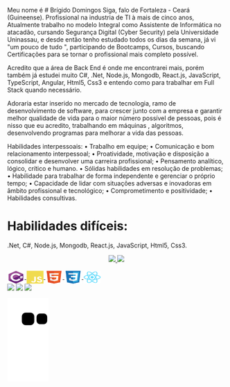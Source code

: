 Meu nome é # Brígido Domingos Siga, falo de Fortaleza - Ceará (Guineense). Profissional na industria de TI à mais de cinco anos, Atualmente trabalho no modelo Integral como Assistente de Informática no atacadão, cursando Segurança Digital (Cyber Security) pela Universidade Uninassau, e desde então tenho estudado todos os dias da semana, já vi "um pouco de tudo ", participando de Bootcamps, Cursos, buscando Certificações para se tornar o profissional mais completo possível.

Acredito que a área de Back End é onde me encontrarei mais, porém também já estudei muito C#, .Net, Node.js, Mongodb, React.js, JavaScript, TypeScript, Angular, Html5, Css3 e entendo como para trabalhar em Full Stack quando necessário.

Adoraria estar inserido no mercado de tecnologia, ramo de desenvolvimento de software, para crescer junto com a empresa e garantir melhor qualidade de vida para o maior número possível de pessoas, pois é nisso que eu acredito, trabalhando em máquinas , algoritmos, desenvolvendo programas para melhorar a vida das pessoas.

Habilidades interpessoais: •    Trabalho em equipe; •    Comunicação e bom relacionamento interpessoal; •    Proatividade, motivação e disposição a consolidar e desenvolver uma carreira profissional; •    Pensamento analítico, lógico, crítico e humano. •    Sólidas habilidades em resolução de problemas; •    Habilidade para trabalhar de forma independente e gerenciar o próprio tempo; •    Capacidade de lidar com situações adversas e inovadoras em âmbito profissional e tecnológico; •    Comprometimento e positividade; •    Habilidades consultivas.

# Habilidades difíceis:
.Net, C#, Node.js, Mongodb, React.js, JavaScript, Html5, Css3.
<div align="center">
  <a href="https://github.com/BrigidoDsiga">
  <img height="180em" src="https://github-readme-stats.vercel.app/api?username=BrigidoDsiga&show_icons=true&theme=blue-green&include_all_commits=true&count_private=true"/>
  <img height="180em" src="https://github-readme-stats.vercel.app/api/top-langs/?username=BrigidoDsiga&layout=compact&langs_count=7&theme=chartreuse-dark"/>
</div>
 <div style="display: inline_block"><br>
  <img align="center" alt="Brigido-csharp" height="30" width="40" src="https://raw.githubusercontent.com/devicons/devicon/master/icons/csharp/csharp-original.svg"> 
  <img align="center" alt="Brigido-Js" height="30" width="40" src="https://raw.githubusercontent.com/devicons/devicon/master/icons/javascript/javascript-plain.svg">
  <img align="center" alt="Brigido-HTML5" height="30" width="40" src="https://raw.githubusercontent.com/devicons/devicon/master/icons/html5/html5-original.svg">
  <img align="center" alt="Brigido-CSS3" height="30" width="40" src="https://raw.githubusercontent.com/devicons/devicon/master/icons/css3/css3-original.svg">
  <img align="center" alt="Brigido-React" height="30" width="40" src="https://raw.githubusercontent.com/devicons/devicon/master/icons/react/react-original.svg"> 
</div>
 
<div> 
   <a href = "mailto:brigidosiga@gmail.com"><img src="https://img.shields.io/badge/-Gmail-%23333?style=for-the-badge&logo=gmail&logoColor=white" target="_blank"></a>
  <a href="https://www.linkedin.com/in/br%C3%ADgido-siga-b70a1717a" target="_blank"><img src="https://img.shields.io/badge/-LinkedIn-%230077B5?style=for-the-badge&logo=linkedin&logoColor=white" target="_blank"></a> 
  <a href="https://instagram.com/preto_combina_com_tudo_" target="_blank"><img src="https://img.shields.io/badge/-Instagram-%23E4405F?style=for-the-badge&logo=instagram&logoColor=white" target="_blank"></a>
  
  ![Snake animation](https://github.com/rafaballerini/rafaballerini/blob/output/github-contribution-grid-snake.svg)
  
</div>

